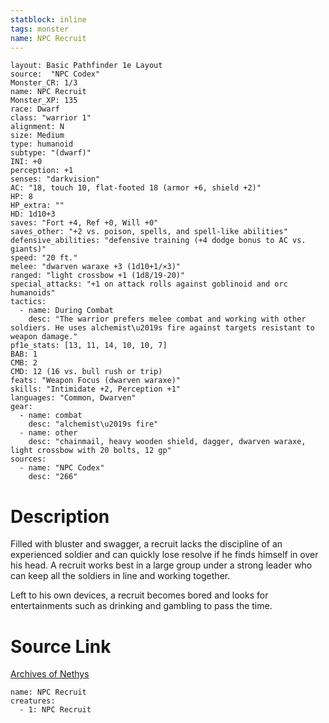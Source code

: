 ```yaml
---
statblock: inline
tags: monster
name: NPC Recruit
---
```

```statblock
layout: Basic Pathfinder 1e Layout
source:  "NPC Codex"
Monster_CR: 1/3
name: NPC Recruit
Monster_XP: 135
race: Dwarf
class: "warrior 1"
alignment: N
size: Medium
type: humanoid
subtype: "(dwarf)"
INI: +0
perception: +1
senses: "darkvision"
AC: "18, touch 10, flat-footed 18 (armor +6, shield +2)"
HP: 8
HP_extra: ""
HD: 1d10+3
saves: "Fort +4, Ref +0, Will +0"
saves_other: "+2 vs. poison, spells, and spell-like abilities"
defensive_abilities: "defensive training (+4 dodge bonus to AC vs. giants)"
speed: "20 ft."
melee: "dwarven waraxe +3 (1d10+1/×3)"
ranged: "light crossbow +1 (1d8/19-20)"
special_attacks: "+1 on attack rolls against goblinoid and orc humanoids"
tactics:
  - name: During Combat
    desc: "The warrior prefers melee combat and working with other soldiers. He uses alchemist\u2019s fire against targets resistant to weapon damage."
pf1e_stats: [13, 11, 14, 10, 10, 7]
BAB: 1
CMB: 2
CMD: 12 (16 vs. bull rush or trip)
feats: "Weapon Focus (dwarven waraxe)"
skills: "Intimidate +2, Perception +1"
languages: "Common, Dwarven"
gear:
  - name: combat
    desc: "alchemist\u2019s fire"
  - name: other
    desc: "chainmail, heavy wooden shield, dagger, dwarven waraxe, light crossbow with 20 bolts, 12 gp"
sources:
  - name: "NPC Codex"
    desc: "266"
```
# Description
Filled with bluster and swagger, a recruit lacks the discipline of an experienced soldier and can quickly lose resolve if he finds himself in over his head. A recruit works best in a large group under a strong leader who can keep all the soldiers in line and working together.

Left to his own devices, a recruit becomes bored and looks for entertainments such as drinking and gambling to pass the time.
# Source Link
[Archives of Nethys](https://aonprd.com/NPCDisplay.aspx?ItemName=Recruit)
```encounter-table
name: NPC Recruit
creatures:
  - 1: NPC Recruit
```
